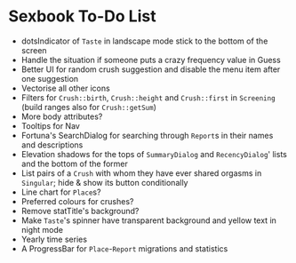# Sexbook To-Do List

* dotsIndicator of `Taste` in landscape mode stick to the bottom of the screen
* Handle the situation if someone puts a crazy frequency value in Guess
* Better UI for random crush suggestion and disable the menu item after one suggestion
* Vectorise all other icons
* Filters for `Crush::birth`, `Crush::height` and `Crush::first` in `Screening` (build ranges also
  for `Crush::getSum`)
* More body attributes?
* Tooltips for Nav
* Fortuna's SearchDialog for searching through `Report`s in their names and descriptions
* Elevation shadows for the tops of `SummaryDialog` and `RecencyDialog`' lists and the bottom of the
  former
* List pairs of a `Crush` with whom they have ever shared orgasms in `Singular`; hide & show its
  button conditionally
* Line chart for `Place`s?
* Preferred colours for crushes?
* Remove statTitle's background?
* Make `Taste`'s spinner have transparent background and yellow text in night mode
* Yearly time series
* A ProgressBar for `Place`-`Report` migrations and statistics
